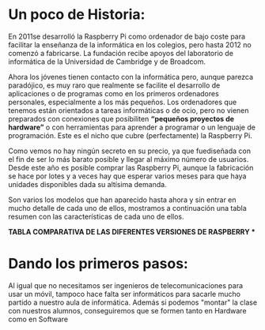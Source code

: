 # Un poco de Historia:

En 2011se desarrolló la Raspberry Pi como ordenador de bajo coste para facilitar la enseñanza de la informática en los colegios, pero hasta 2012 no comenzó a fabricarse. La fundación recibe apoyos del laboratorio de informática de la Universidad de Cambridge y de Broadcom.

Ahora los jóvenes tienen contacto con la informática pero, aunque parezca paradójico, es muy raro que realmente se facilite el desarrollo de aplicaciones o de programas como en los primeros ordenadores personales, especialmente a los más pequeños. Los ordenadores que tenemos están orientados a tareas informáticas o de ocio, pero no vienen preparados con conexiones que posibiliten **“pequeños proyectos de hardware”** o con herramientas para aprender a programar o un lenguaje de programación. Este es el nicho que cubre \(perfectamente\) la Raspberry Pi.

Como vemos no hay ningún secreto en su precio, ya que fuediseñada con el fin de ser lo más barato posible y llegar al máximo número de usuarios. Desde este año es posible comprar las Raspberry Pi, aunque la fabricación se hace por lotes y a veces hay que esperar varios meses para que haya unidades disponibles dada su altísima demanda.

Son varios los modelos que han aparecido hasta ahora y sin entrar en mucho detalle de cada uno de ellos, mostramos a continuación una tabla resumen con las características de cada uno de ellos.

**TABLA COMPARATIVA DE LAS DIFERENTES VERSIONES DE RASPBERRY \***





# Dando los primeros pasos:

Al igual que no necesitamos ser ingenieros de telecomunicaciones para usar un móvil, tampoco hace falta ser informáticos para sacarle mucho partido a nuestro aula de informática. Además si podemos "montar" la clase con nuestros alumnos, conseguiremos que se formen tanto en Hardware como en Software

